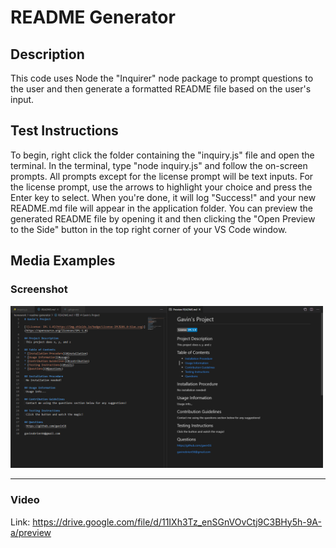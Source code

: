 # README Generator

## Description
This code uses Node the "Inquirer" node package to prompt questions to the user and then generate a formatted README file based on the user's input.

## Test Instructions
To begin, right click the folder containing the "inquiry.js" file and open the terminal. In the terminal, type "node inquiry.js" and follow the on-screen prompts. 
All prompts except for the license prompt will be text inputs. For the license prompt, use the arrows to highlight your choice and press the Enter key to select. When you're done,
it will log "Success!" and your new README.md file will appear in the application folder. You can preview the generated README file by opening it and then clicking the "Open
Preview to the Side" button in the top right corner of your VS Code window.

## Media Examples
### Screenshot
<img src="https://github.com/Gavin56/images/blob/main/image%20(1).png?raw=true" alt="Generated README Example" width=500px>
<hr>

### Video
Link: https://drive.google.com/file/d/11IXh3Tz_enSGnVOvCtj9C3BHy5h-9A-a/preview

